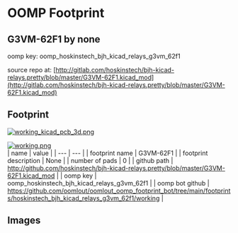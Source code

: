 # OOMP Footprint  
## G3VM-62F1  by none  
  
oomp key: oomp_hoskinstech_bjh_kicad_relays_g3vm_62f1  
  
source repo at: [http://gitlab.com/hoskinstech/bjh-kicad-relays.pretty/blob/master/G3VM-62F1.kicad_mod](http://gitlab.com/hoskinstech/bjh-kicad-relays.pretty/blob/master/G3VM-62F1.kicad_mod)  
## Footprint  
  
[![working_kicad_pcb_3d.png](working_kicad_pcb_3d_600.png)](working_kicad_pcb_3d.png)  
  
[![working.png](working_600.png)](working.png)  
| name | value | 
| --- | --- | 
| footprint name | G3VM-62F1 | 
| footprint description | None | 
| number of pads | 0 | 
| github path | http://github.com/hoskinstech/bjh-kicad-relays.pretty/blob/master/G3VM-62F1.kicad_mod | 
| oomp key | oomp_hoskinstech_bjh_kicad_relays_g3vm_62f1 | 
| oomp bot github | https://github.com/oomlout/oomlout_oomp_footprint_bot/tree/main/footprints/hoskinstech_bjh_kicad_relays_g3vm_62f1/working | 
## Images  
